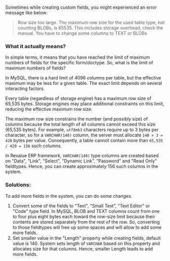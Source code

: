 Sometimes while creating custom fields, you might experienced an error message like below:

> Row size too large. The maximum row size for the used table type, not counting BLOBs, is 65535. This includes storage overhead, check the manual. You have to change some columns to TEXT or BLOBs

### What it actually means?

In simple terms, it means that you have reached the limit of maximum numbers of fields for the specific form/doctype. So, what is the limit of maximum numbers of fields?

In MySQL, there is a hard limit of 4096 columns per table, but the effective maximum may be less for a given table. The exact limit depends on several interacting factors.

Every table (regardless of storage engine) has a maximum row size of 65,535 bytes. Storage engines may place additional constraints on this limit, reducing the effective maximum row size.

The maximum row size constrains the number (and possibly size) of columns because the total length of all columns cannot exceed this size (65,535 bytes). For example, `utf8mb3` characters require up to 3 bytes per character, so for a `VARCHAR(140)` column, the server must allocate `140 × 3 = 420` bytes per value. Consequently, a table cannot contain more than `65,535 / 420 = 156` such columns.

In Revalue ERP framework, `VARCHAR(140)` type columns are created based on "Data", "Link", "Select", "Dynamic Link", "Password" and "Read Only" fieldtypes. Hence, you can create approximately 156 such columns in the system.

### Solutions:

To add more fields in the system, you can do some changes.

1. Convert some of the fields to "Text", "Small Text", "Text Editor" or "Code" type field. In MySQL, BLOB and TEXT columns count from one to four plus eight bytes each toward the row-size limit because their contents are stored separately from the rest of the row. So, converting to those fieldtypes will free up some spaces and will allow to add some more fields.
2. Set smaller value in the "Length" property while creating fields, default value is 140. System sets length of `VARCHAR` based on this property and allocates size for that columns. Hence, smaller Length leads to add more fields.
